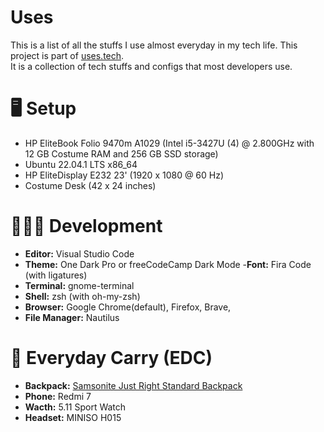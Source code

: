 # Uses

This is a list of all the stuffs I use almost everyday in my tech life.
This project is part of [uses.tech](https://uses.tech). <br/> It is a collection of tech stuffs and configs that most developers use.

# 🖥 Setup
- HP EliteBook Folio 9470m A1029 
 (Intel i5-3427U (4) @ 2.800GHz with 12 GB Costume RAM and 256 GB SSD storage)
- Ubuntu 22.04.1 LTS x86_64
- HP EliteDisplay E232 23' (1920 x 1080 @ 60 Hz)
- Costume Desk (42 x 24 inches)

# 👨🏻‍💻 Development
- **Editor:** Visual Studio Code
- **Theme:** One Dark Pro or freeCodeCamp Dark Mode
-**Font:** Fira Code (with ligatures)
- **Terminal:** gnome-terminal
- **Shell:** zsh (with oh-my-zsh)
- **Browser:** Google Chrome(default), Firefox,  Brave, 
- **File Manager:** Nautilus

# 🎒 Everyday Carry (EDC)
- **Backpack:** [Samsonite Just Right Standard Backpack](https://shop.samsonite.com/backpacks-bags/laptop-backpacks/just-right-standard-backpack/137311XXXX.html?dwvar_137311XXXX_color=1373111041&cgidmaster=laptop-backpacks/)
- **Phone:** Redmi 7
- **Wacth:** 5.11 Sport Watch 
- **Headset:** MINISO  H015